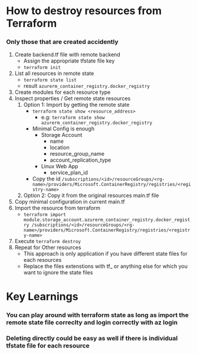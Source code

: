 # How to destroy resources from Terraform

### Only those that are created accidently

1. Create backend.tf file with remote backend
    - Assign the appropriate tfstate file key
    - `terraform init`
2. List all resources in remote state
    - `terraform state list`
    - result `azurerm_container_registry.docker_registry`
3. Create modules for each resource type    
4. Inspect properties / Get remote state resources
    1. Option 1: Import by getting the remote state
        - `terraform state show <resource_address>`
            - e.g: `terraform state show azurerm_container_registry.docker_registry`
        - Minimal Config is enough
            - Storage Account
                - name
                - location
                - resource_group_name
                - account_replication_type
            - Linux Web App    
                - service_plan_id
        - Copy the id `/subscriptions/<id>/resourceGroups/<rg-name>/providers/Microsoft.ContainerRegistry/registries/<registry-name>`
    2. Option 2: Copy it from the original resources main.tf file
5. Copy minimal configuration in current main.tf    
6. Import the resource from terraform
    - `terraform import module.storage_account.azurerm_container_registry.docker_registry /subscriptions/<id>/resourceGroups/<rg-name>/providers/Microsoft.ContainerRegistry/registries/<registry-name>`
7. Execute `terraform destroy`
8. Repeat for Other resources
    - This approach is only application if you have different state files for each resources    
    - Replace the files extenstions with tf_ or anything else for which you want to ignore the state files


# Key Learnings

### You can play around with terraform state as long as import the remote state file correclty and login correctly with az login

### Deleting directly could be easy as well if there is individual tfstate file for each resource




